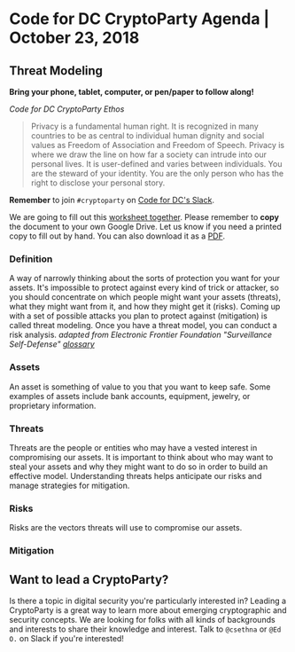 # Code for DC CryptoParty Agenda | October 23, 2018
## Threat Modeling
**Bring your phone, tablet, computer, or pen/paper to follow along!**

_Code for DC CryptoParty Ethos_
> Privacy is a fundamental human right. It is recognized in many countries to be as central to individual human dignity and social values as Freedom of Association and Freedom of Speech. Privacy is where we draw the line on how far a society can intrude into our personal lives. It is user-defined and varies between individuals. You are the steward of your identity. You are the only person who has the right to disclose your personal story.

**Remember** to join `#cryptoparty` on [Code for DC's Slack](https://codefordc.org/resources/slack.html).

We are going to fill out this [worksheet together](https://docs.google.com/document/d/1fxwiPttSRD6sdKFe7zl0aflFe0uFDWbhpNcu3BseThM/edit). Please remember to **copy** the document to your own Google Drive. Let us know if you need a printed copy to fill out by hand. You can also download it as a [PDF](https://github.com/cryptopartydc/cryptoparty_dc/blob/master/Threat%20Modeling.pdf).

### Definition
A way of narrowly thinking about the sorts of protection you want for your assets. It's impossible to protect against every kind of trick or attacker, so you should concentrate on which people might want your assets (threats), what they might want from it, and how they might get it (risks). Coming up with a set of possible attacks you plan to protect against (mitigation) is called threat modeling. Once you have a threat model, you can conduct a risk analysis.
_adapted from Electronic Frontier Foundation "Surveillance Self-Defense" [glossary](https://ssd.eff.org/en/glossary/threat-model)_

### Assets
An asset is something of value to you that you want to keep safe. Some examples of assets include bank accounts, equipment, jewelry, or proprietary information.

### Threats
Threats are the people or entities who may have a vested interest in compromising our assets. It is important to think about who may want to steal your assets and why they might want to do so in order to build an effective model. Understanding threats helps anticipate our risks and manage strategies for mitigation.

### Risks
Risks are the vectors threats will use to compromise our assets.

### Mitigation

## Want to lead a CryptoParty?
Is there a topic in digital security you're particularly interested in? Leading a CryptoParty is a great way to learn more about emerging cryptographic and security concepts. We are looking for folks with all kinds of backgrounds and interests to share their knowledge and interest. Talk to `@csethna` or `@Ed O.` on Slack if you're interested!
